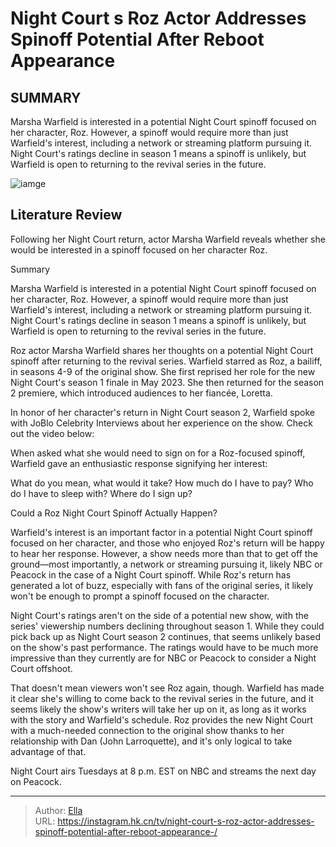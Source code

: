 # Night Court s Roz Actor Addresses Spinoff Potential After Reboot Appearance 


## SUMMARY 



  Marsha Warfield is interested in a potential Night Court spinoff focused on her character, Roz.   However, a spinoff would require more than just Warfield&#39;s interest, including a network or streaming platform pursuing it.   Night Court&#39;s ratings decline in season 1 means a spinoff is unlikely, but Warfield is open to returning to the revival series in the future.  

![iamge](https://static1.srcdn.com/wordpress/wp-content/uploads/2024/01/roz-and-dan-on-the-couch-in-night-court-season-2-episode-1.jpg)

## Literature Review
Following her Night Court return, actor Marsha Warfield reveals whether she would be interested in a spinoff focused on her character Roz. 





Summary

  Marsha Warfield is interested in a potential Night Court spinoff focused on her character, Roz.   However, a spinoff would require more than just Warfield&#39;s interest, including a network or streaming platform pursuing it.   Night Court&#39;s ratings decline in season 1 means a spinoff is unlikely, but Warfield is open to returning to the revival series in the future.  







Roz actor Marsha Warfield shares her thoughts on a potential Night Court spinoff after returning to the revival series. Warfield starred as Roz, a bailiff, in seasons 4-9 of the original show. She first reprised her role for the new Night Court&#39;s season 1 finale in May 2023. She then returned for the season 2 premiere, which introduced audiences to her fiancée, Loretta.

In honor of her character&#39;s return in Night Court season 2, Warfield spoke with JoBlo Celebrity Interviews about her experience on the show. Check out the video below:


 

When asked what she would need to sign on for a Roz-focused spinoff, Warfield gave an enthusiastic response signifying her interest:


What do you mean, what would it take? How much do I have to pay? Who do I have to sleep with? Where do I sign up?






 Could a Roz Night Court Spinoff Actually Happen? 
          

Warfield&#39;s interest is an important factor in a potential Night Court spinoff focused on her character, and those who enjoyed Roz&#39;s return will be happy to hear her response. However, a show needs more than that to get off the ground—most importantly, a network or streaming pursuing it, likely NBC or Peacock in the case of a Night Court spinoff. While Roz&#39;s return has generated a lot of buzz, especially with fans of the original series, it likely won&#39;t be enough to prompt a spinoff focused on the character.

Night Court&#39;s ratings aren&#39;t on the side of a potential new show, with the series&#39; viewership numbers declining throughout season 1. While they could pick back up as Night Court season 2 continues, that seems unlikely based on the show&#39;s past performance. The ratings would have to be much more impressive than they currently are for NBC or Peacock to consider a Night Court offshoot.




That doesn&#39;t mean viewers won&#39;t see Roz again, though. Warfield has made it clear she&#39;s willing to come back to the revival series in the future, and it seems likely the show&#39;s writers will take her up on it, as long as it works with the story and Warfield&#39;s schedule. Roz provides the new Night Court with a much-needed connection to the original show thanks to her relationship with Dan (John Larroquette), and it&#39;s only logical to take advantage of that.



Night Court airs Tuesdays at 8 p.m. EST on NBC and streams the next day on Peacock.






---

> Author: [Ella](https://instagram.hk.cn/)  
> URL: https://instagram.hk.cn/tv/night-court-s-roz-actor-addresses-spinoff-potential-after-reboot-appearance-/  


